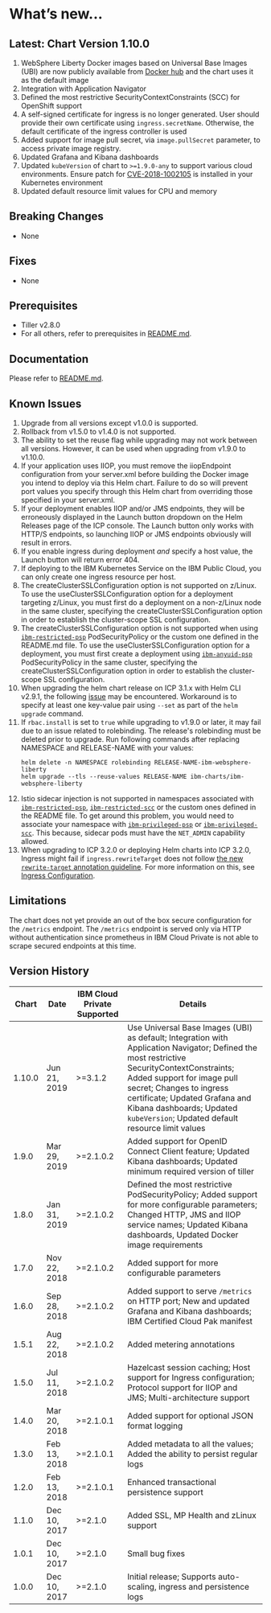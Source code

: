 # What’s new...

## Latest: Chart Version 1.10.0

1. WebSphere Liberty Docker images based on Universal Base Images (UBI) are now publicly available from [Docker hub](https://hub.docker.com/r/ibmcom/websphere-liberty) and the chart uses it as the default image
1. Integration with Application Navigator
1. Defined the most restrictive SecurityContextConstraints (SCC) for OpenShift support
1. A self-signed certificate for ingress is no longer generated. User should provide their own certificate using `ingress.secretName`. Otherwise, the default certificate of the ingress controller is used
1. Added support for image pull secret, via `image.pullSecret` parameter, to access private image registry.
1. Updated Grafana and Kibana dashboards
1. Updated `kubeVersion` of chart to `>=1.9.0-any` to support various cloud environments. Ensure patch for [CVE-2018-1002105](https://github.com/kubernetes/kubernetes/issues/71411) is installed in your Kubernetes environment
1. Updated default resource limit values for CPU and memory

## Breaking Changes

* None

## Fixes

* None

## Prerequisites

* Tiller v2.8.0
* For all others, refer to prerequisites in [README.md](https://github.com/IBM/charts/tree/master/stable/ibm-websphere-liberty/README.md).

## Documentation

Please refer to [README.md](https://github.com/IBM/charts/tree/master/stable/ibm-websphere-liberty/README.md).

## Known Issues

1. Upgrade from all versions except v1.0.0 is supported.
1. Rollback from v1.5.0 to v1.4.0 is not supported.
1. The ability to set the reuse flag while upgrading may not work between all versions. However, it can be used when upgrading from v1.9.0 to v1.10.0.
1. If your application uses IIOP, you must remove the iiopEndpoint configuration from your server.xml before building the Docker image you intend to deploy via this Helm chart. Failure to do so will prevent port values you specify through this Helm chart from overriding those specified in your server.xml.
1. If your deployment enables IIOP and/or JMS endpoints, they will be erroneously displayed in the Launch button dropdown on the Helm Releases page of the ICP console. The Launch button only works with HTTP/S endpoints, so launching IIOP or JMS endpoints obviously will result in errors.
1. If you enable ingress during deployment _and_ specify a host value, the Launch button will return error 404.
1. If deploying to the IBM Kubernetes Service on the IBM Public Cloud, you can only create one ingress resource per host.
1. The createClusterSSLConfiguration option is not supported on z/Linux. To use the useClusterSSLConfiguration option for a deployment targeting z/Linux, you must first do a deployment on a non-z/Linux node in the same cluster, specifying the createClusterSSLConfiguration option in order to establish the cluster-scope SSL configuration.
1. The createClusterSSLConfiguration option is not supported when using [`ibm-restricted-psp`](https://ibm.biz/cpkspec-psp) PodSecurityPolicy or the custom one defined in the README.md file. To use the useClusterSSLConfiguration option for a deployment, you must first create a deployment using [`ibm-anyuid-psp`](https://ibm.biz/cpkspec-psp) PodSecurityPolicy in the same cluster, specifying the createClusterSSLConfiguration option in order to establish the cluster-scope SSL configuration.
1. When upgrading the helm chart release on ICP 3.1.x with Helm CLI v2.9.1, the following [issue](https://github.com/helm/helm/issues/4337) may be encountered. Workaround is to specify at least one key-value pair using `--set` as part of the `helm upgrade` command.
1. If `rbac.install` is set to `true` while upgrading to v1.9.0 or later, it may fail due to an issue related to rolebinding. The release's rolebinding must be deleted prior to upgrade. Run following commands after replacing NAMESPACE and RELEASE-NAME with your values:
    ```
    helm delete -n NAMESPACE rolebinding RELEASE-NAME-ibm-websphere-liberty
    helm upgrade --tls --reuse-values RELEASE-NAME ibm-charts/ibm-websphere-liberty
    ```
1. Istio sidecar injection is not supported in namespaces associated with [`ibm-restricted-psp`](https://ibm.biz/cpkspec-psp#podsecuritypolicy-reference), [`ibm-restricted-scc`](https://ibm.biz/cpkspec-scc#securitycontextconstraint-reference) or the custom ones defined in the README file. To get around this problem, you would need to associate your namespace with [`ibm-privileged-psp`](https://ibm.biz/cpkspec-psp#podsecuritypolicy-reference) or [`ibm-privileged-scc`](https://ibm.biz/cpkspec-scc#securitycontextconstraint-reference). This because, sidecar pods must have the `NET_ADMIN` capability allowed.
1. When upgrading to ICP 3.2.0 or deploying Helm charts into ICP 3.2.0, Ingress might fail if `ingress.rewriteTarget` does not follow [the new `rewrite-target` annotation guideline](https://kubernetes.github.io/ingress-nginx/examples/rewrite/#rewrite-target). For more information on this, see [Ingress Configuration](https://github.com/OpenLiberty/ci.docker/docs).

## Limitations

The chart does not yet provide an out of the box secure configuration for the `/metrics` endpoint.  The `/metrics` endpoint is served only via HTTP without authentication since prometheus in IBM Cloud Private is not able to scrape secured endpoints at this time.

## Version History

| Chart  | Date          | IBM Cloud Private Supported | Details                      |
| ------ | ------------- | --------------------------- | ---------------------------- |
| 1.10.0 | Jun 21, 2019  | >=3.1.2                     |  Use Universal Base Images (UBI) as default; Integration with Application Navigator; Defined the most restrictive SecurityContextConstraints; Added support for image pull secret; Changes to ingress certificate; Updated Grafana and Kibana dashboards; Updated `kubeVersion`; Updated default resource limit values     |
| 1.9.0  | Mar 29, 2019  | >=2.1.0.2                   |  Added support for OpenID Connect Client feature; Updated Kibana dashboards; Updated minimum required version of tiller     |
| 1.8.0  | Jan 31, 2019  | >=2.1.0.2                   |  Defined the most restrictive PodSecurityPolicy; Added support for more configurable parameters; Changed HTTP, JMS and IIOP service names; Updated Kibana dashboards, Updated Docker image requirements     |
| 1.7.0  | Nov 22, 2018  | >=2.1.0.2                   |  Added support for more configurable parameters     |
| 1.6.0  | Sep 28, 2018  | >=2.1.0.2                   |  Added support to serve `/metrics` on HTTP port; New and updated Grafana and Kibana dashboards; IBM Certified Cloud Pak manifest     |
| 1.5.1  | Aug 22, 2018  | >=2.1.0.2                   |  Added metering annotations                          |
| 1.5.0  | Jul 11, 2018  | >=2.1.0.2                   |  Hazelcast session caching; Host support for Ingress configuration; Protocol support for IIOP and JMS; Multi-architecture support  |
| 1.4.0  | Mar 20, 2018  | >=2.1.0.1                   |  Added support for optional JSON format logging    |
| 1.3.0  | Feb 13, 2018  | >=2.1.0.1                   |  Added metadata to all the values; Added the ability to persist regular logs   |
| 1.2.0  | Feb 13, 2018  | >=2.1.0.1                   |  Enhanced transactional persistence support          |
| 1.1.0  | Dec 10, 2017  | >=2.1.0                     |  Added SSL, MP Health and zLinux support             |
| 1.0.1  | Dec 10, 2017  | >=2.1.0                     |  Small bug fixes                                     |
| 1.0.0  | Dec 10, 2017  | >=2.1.0                     |  Initial release; Supports auto-scaling, ingress and persistence logs |
